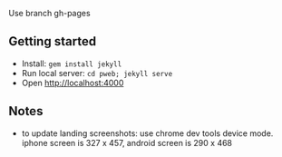 Use branch gh-pages

## Getting started

- Install: `gem install jekyll`
- Run local server: `cd pweb; jekyll serve`
- Open [http://localhost:4000](http://localhost:4000)

## Notes

- to update landing screenshots: use chrome dev tools device mode. iphone screen is 327 x 457, android screen is 290 x 468
